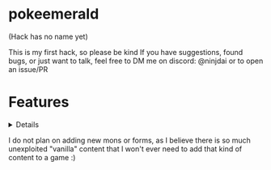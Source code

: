# pokeemerald
(Hack has no name yet)

This is my first hack, so please be kind
If you have suggestions, found bugs, or just want to talk, feel free to DM me on discord: @ninjdai or to open an issue/PR

# Features
<details>
    ## Already in the hack
    * RHH's pokeemerald expansion
        - Roster goes up to Gen 8, including items
        - Battle mechanics such as megas, S/P split, fairy type...
        - New Exp Share
        - For more info, check out [their github](https://github.com/rh-hideout/pokeemerald-expansion)
    * SIDEWAYS STAIRS :OOOOOO [by ghoulslash](https://www.pokecommunity.com/showthread.php?p=10175618) (Best feature of the hack frfr)
    * QOL
        - Bigger bag (Up to 999 of each item)
        - X/Y-style wrapping summary screen ([Zeturic](https://www.pokecommunity.com/showpost.php?p=10060875&postcount=27))
        - Options default to fast text speed and set battle type

    ## WIP
    * Brand new region of ???????

    ## For the future
    * D/N System with adapted encounters
    * Every pokemon obtainable, including mythicals/legendaries
</details>

I do not plan on adding new mons or forms, as I believe there is so much unexploited "vanilla" content that I won't ever need to add that kind of content to a game :)

